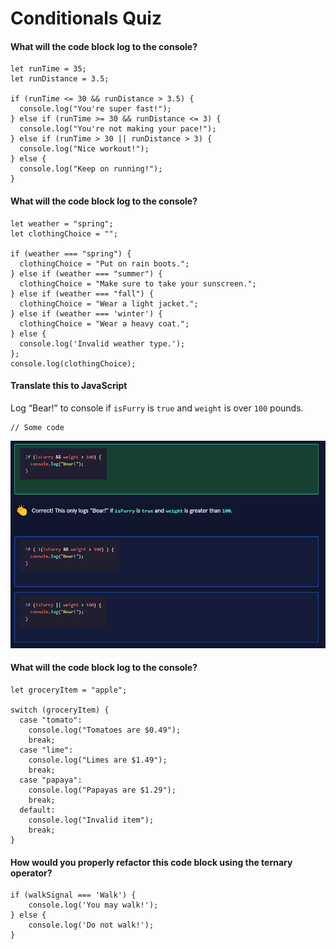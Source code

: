 # Conditionals Quiz

#### What will the code block log to the console?

```
let runTime = 35;
let runDistance = 3.5;
 
if (runTime <= 30 && runDistance > 3.5) {
  console.log("You're super fast!");
} else if (runTime >= 30 && runDistance <= 3) {
  console.log("You're not making your pace!");
} else if (runTime > 30 || runDistance > 3) {
  console.log("Nice workout!"); 
} else {
  console.log("Keep on running!");
}
```

#### What will the code block log to the console?

```
let weather = "spring";
let clothingChoice = "";
 
if (weather === "spring") {
  clothingChoice = "Put on rain boots.";
} else if (weather === "summer") {
  clothingChoice = "Make sure to take your sunscreen.";
} else if (weather === "fall") {
  clothingChoice = "Wear a light jacket.";
} else if (weather === 'winter') {
  clothingChoice = "Wear a heavy coat.";
} else {
  console.log('Invalid weather type.');
};
console.log(clothingChoice);
```

#### Translate this to JavaScript

Log “Bear!” to console if `isFurry` is `true` and `weight` is over `100` pounds.

```
// Some code
```

![](<../.gitbook/assets/image (93).png>)

#### What will the code block log to the console?

```
let groceryItem = "apple";
 
switch (groceryItem) {
  case "tomato":
    console.log("Tomatoes are $0.49");
    break;
  case "lime":
    console.log("Limes are $1.49");
    break;
  case "papaya":
    console.log("Papayas are $1.29");
    break;
  default:
    console.log("Invalid item");
    break;
}
```

#### How would you properly refactor this code block using the ternary operator?

```
if (walkSignal === 'Walk') {
    console.log('You may walk!'); 
} else {   
    console.log('Do not walk!');
}
```
